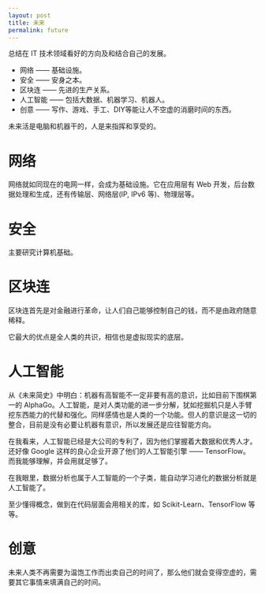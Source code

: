 ```yaml
---
layout: post
title: 未来
permalink: future
---
```


总结在 IT 技术领域看好的方向及和结合自己的发展。

- 网络 —— 基础设施。
- 安全 —— 安身之本。
- 区块连 —— 先进的生产关系。
- 人工智能 —— 包括大数据、机器学习、机器人。
- 创意 —— 写作、游戏、手工、DIY等能让人不空虚的消磨时间的东西。

未来活是电脑和机器干的，人是来指挥和享受的。

# 网络
网络就如同现在的电网一样，会成为基础设施。它在应用层有 Web 开发，后台数据处理和生成，还有传输层、网络层(IP, IPv6 等)、物理层等。


# 安全
主要研究计算机基础。



# 区块连
区块连首先是对金融进行革命，让人们自己能够控制自己的钱，而不是由政府随意稀释。

它最大的优点是全人类的共识，相信也是虚拟现实的底层。


# 人工智能
从《未来简史》中明白：机器有高智能不一定非要有高的意识，比如目前下围棋第一的 AlphaGo。人工智能，是对人类功能的进一步分解，犹如挖掘机只是人手臂挖东西能力的代替和强化。同样感情也是人类的一个功能。但人的意识是这一切的整合，目前是没有必要让机器有意识，所以发展还是应往智能方向。

在我看来，人工智能已经是大公司的专利了，因为他们掌握着大数据和优秀人才。还好像 Google 这样的良心企业开源了他们的人工智能引擎 —— TensorFlow。而我能够理解，并会用就足够了。

在我眼里，数据分析也属于人工智能的一个子类，能自动学习进化的数据分析就是人工智能了。

至少懂得概念，做到在代码层面会用相关的库，如 Scikit-Learn、TensorFlow 等等。


# 创意
未来人类不再需要为温饱工作而出卖自己的时间了，那么他们就会变得空虚的，需要其它事情来填满自己的时间。

